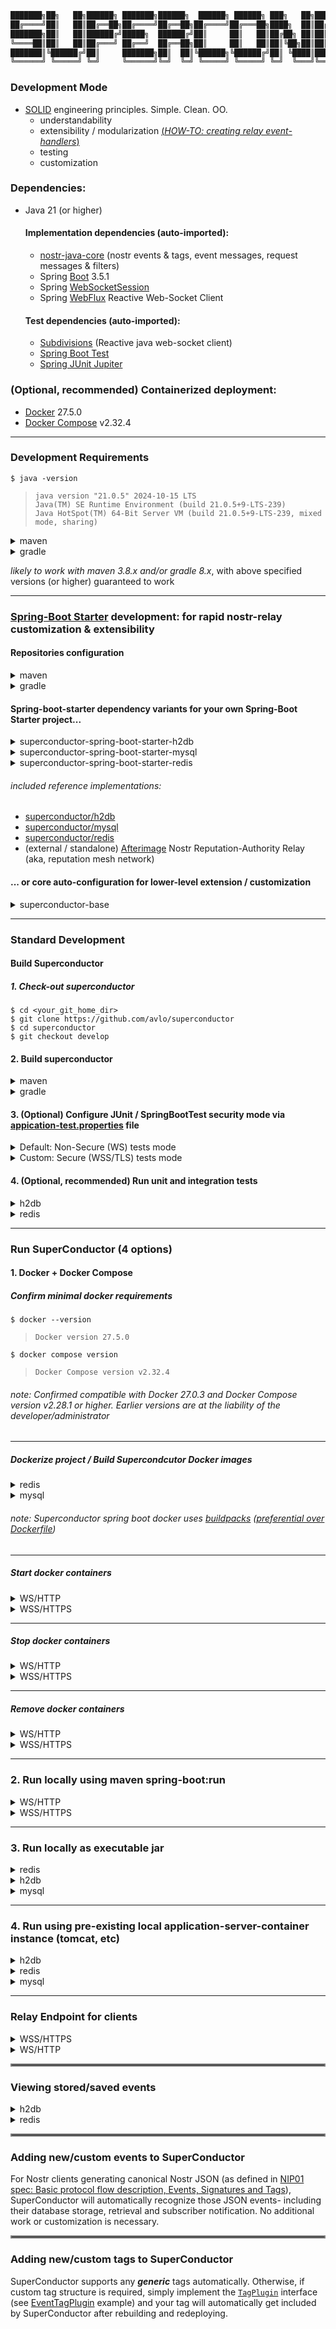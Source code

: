 ```java
███████╗██╗   ██╗██████╗ ███████╗██████╗  ██████╗ ██████╗ ███╗   ██╗██████╗ ██╗   ██╗ ██████╗████████╗ ██████╗ ██████╗
██╔════╝██║   ██║██╔══██╗██╔════╝██╔══██╗██╔════╝██╔═══██╗████╗  ██║██╔══██╗██║   ██║██╔════╝╚══██╔══╝██╔═══██╗██╔══██╗
███████╗██║   ██║██████╔╝█████╗  ██████╔╝██║     ██║   ██║██╔██╗ ██║██║  ██║██║   ██║██║        ██║   ██║   ██║██████╔╝
╚════██║██║   ██║██╔═══╝ ██╔══╝  ██╔══██╗██║     ██║   ██║██║╚██╗██║██║  ██║██║   ██║██║        ██║   ██║   ██║██╔══██╗
███████║╚██████╔╝██║     ███████╗██║  ██║╚██████╗╚██████╔╝██║ ╚████║██████╔╝╚██████╔╝╚██████╗   ██║   ╚██████╔╝██║  ██║
╚══════╝ ╚═════╝ ╚═╝     ╚══════╝╚═╝  ╚═╝ ╚═════╝ ╚═════╝ ╚═╝  ╚═══╝╚═════╝  ╚═════╝  ╚═════╝   ╚═╝    ╚═════╝ ╚═╝  ╚═╝
```

### Development Mode

- [SOLID](https://www.digitalocean.com/community/conceptual-articles/s-o-l-i-d-the-first-five-principles-of-object-oriented-design) engineering principles.  Simple.  Clean.  OO.
  - understandability
  - extensibility / modularization [(_HOW-TO: creating relay event-handlers_)](#adding-newcustom-events-to-superconductor)
  - testing
  - customization


### Dependencies:
- Java 21 (or higher)
  
  #### Implementation dependencies (auto-imported):
  - [nostr-java-core](https://github.com/avlo/nostr-java-core) (nostr events & tags, event messages, request messages & filters)
  - Spring [Boot](https://spring.io/projects/spring-boot) 3.5.1
  - Spring [WebSocketSession](https://docs.spring.io/spring-session/reference/guides/boot-websocket.html)
  - Spring [WebFlux](https://docs.spring.io/spring-framework/reference/web/webflux.html) Reactive Web-Socket Client
  #### Test dependencies (auto-imported):
  - [Subdivisions](https://github.com/avlo/subdivisions) (Reactive java web-socket client)
  - [Spring Boot Test](https://docs.spring.io/spring-boot/reference/testing/spring-boot-applications.html)
  - [Spring JUnit Jupiter](https://docs.spring.io/spring-framework/reference/testing/annotations/integration-junit-jupiter.html)

### (Optional, recommended) Containerized deployment:
- [Docker](https://hub.docker.com/_/docker) 27.5.0
- [Docker Compose](https://docs.docker.com/compose/install/) v2.32.4

----

### Development Requirements

    $ java -version

>     java version "21.0.5" 2024-10-15 LTS
>     Java(TM) SE Runtime Environment (build 21.0.5+9-LTS-239)
>     Java HotSpot(TM) 64-Bit Server VM (build 21.0.5+9-LTS-239, mixed mode, sharing)

<details><summary>maven</summary>
    <blockquote>

###### (unix)

```bash
$ ./mvnw -version

Apache Maven 3.9.9 (8e8579a9e76f7d015ee5ec7bfcdc97d260186937)
Java version: 21.0.5, vendor: Oracle Corporation
```

###### (windows)

```bash
$ ./mvnw.cmd -version

Apache Maven 3.9.9 (8e8579a9e76f7d015ee5ec7bfcdc97d260186937)
Java version: 21.0.5, vendor: Oracle Corporation
``` 

</blockquote>
</details>

<details><summary>gradle</summary>
    <blockquote>

###### (unix)

```bash
$ ./gradlew -version
------------------------------------------------------------
Gradle 8.13
------------------------------------------------------------
```

###### (windows)

```bash
$ ./gradlew.bat -version
------------------------------------------------------------
Gradle 8.13
------------------------------------------------------------
```

</blockquote>
</details>

_likely to work with maven 3.8.x and/or gradle 8.x_, with above specified versions (or higher) guaranteed to work 

----

### [Spring-Boot Starter](https://docs.spring.io/spring-boot/tutorial/first-application/index.html) development: for rapid nostr-relay customization & extensibility

#### Repositories configuration

<details><summary>maven</summary>

###### ~/.m2/settings.xml (typically)

```xml
<repositories>
  <repository>
    <id>github-superconductor</id>
    <url>https://maven.pkg.github.com/avlo/superconductor</url>
  </repository>
</repositories>
...
...
</servers>
  <server>
    <id>github-superconductor</id>
    <username>YOUR_GITHUB_USERNAME</username>
    <password>YOUR_GITHUB_ACCESS_TOKEN/PASSWORD</password>
  </server>
</servers>
```
</details>

<details><summary>gradle</summary>

###### build.gradle (typically)

```groovy
repositories {
    maven {
        url = uri("https://maven.pkg.github.com/avlo/superconductor")
    }
}
```
</details>

#### Spring-boot-starter dependency variants for your own Spring-Boot Starter project...

<details><summary>superconductor-spring-boot-starter-h2db</summary>
    <blockquote>
        <details><summary>maven</summary>
            <blockquote>

###### pom.xml
```xml
<dependency>
  <groupId>com.prosilion.superconductor</groupId>
  <artifactId>superconductor-spring-boot-starter-h2db</artifactId>
  <version>1.16.0</version>
</dependency>
```
</blockquote>            
        </details>
    </blockquote>
    <blockquote>
        <details><summary>gradle</summary>
            <blockquote>

###### build.gradle
```groovy
implementation 'com.prosilion.superconductor:superconductor-spring-boot-starter-h2db:' + 1.16.0
```
</blockquote>            
        </details>
    </blockquote>
</details>
<details><summary>superconductor-spring-boot-starter-mysql</summary>
    <blockquote>
        <details><summary>maven</summary>
            <blockquote>

###### pom.xml
```xml
<dependency>
  <groupId>com.prosilion.superconductor</groupId>
  <artifactId>superconductor-spring-boot-starter-mysql</artifactId>
  <version>1.16.0</version>
</dependency>
```
</blockquote>            
        </details>
    </blockquote>
    <blockquote>
        <details><summary>gradle</summary>
            <blockquote>

###### build.gradle
```groovy
implementation 'com.prosilion.superconductor:superconductor-spring-boot-starter-mysql:' + 1.16.0
```
</blockquote>            
        </details>
    </blockquote>
</details>
<details><summary>superconductor-spring-boot-starter-redis</summary>
    <blockquote>
        <details><summary>maven</summary>
            <blockquote>

###### pom.xml
```xml
<dependency>
  <groupId>com.prosilion.superconductor</groupId>
  <artifactId>superconductor-spring-boot-starter-redis</artifactId>
  <version>1.16.0</version>
</dependency>
```
</blockquote>            
        </details>
    </blockquote>
    <blockquote>
        <details><summary>gradle</summary>
            <blockquote>

###### build.gradle
```groovy
implementation 'com.prosilion.superconductor:superconductor-spring-boot-starter-redis:' + 1.16.0
```
</blockquote>            
        </details>
    </blockquote>
</details>

###### included reference implementations:
- [superconductor/h2db](superconductor/h2db)
- [superconductor/mysql](superconductor/mysql)
- [superconductor/redis](superconductor/redis)
- (external / standalone) [Afterimage](https://github.com/avlo/afterimage) Nostr Reputation-Authority Relay (aka, reputation mesh network)

#### ... or core auto-configuration for lower-level extension / customization

<details><summary>superconductor-base</summary>
    <blockquote>
        <details><summary>maven</summary>
            <blockquote>

###### pom.xml
```xml
<dependency>
  <groupId>com.prosilion.superconductor</groupId>
  <artifactId>superconductor-base</artifactId>
  <version>1.16.0</version>
</dependency>
```
</blockquote>            
        </details>
    </blockquote>
    <blockquote>
        <details><summary>gradle</summary>
            <blockquote>

###### build.gradle
```groovy
implementation 'com.prosilion.superconductor:superconductor-base:' + 1.16.0
```
</blockquote>            
        </details>
    </blockquote>
</details>

----

### Standard Development
#### Build Superconductor 
##### 1. Check-out superconductor

    $ cd <your_git_home_dir>
    $ git clone https://github.com/avlo/superconductor
    $ cd superconductor
    $ git checkout develop

#### 2.  Build superconductor
<details>
  <summary>maven</summary>  

      $ cd <your_git_home_dir>
      $ cd superconductor

    (unix)
      $ ./mvnw clean compile

    (windows)
      $ ./mvnw.cmd clean compile
</details>

<details>
  <summary>gradle</summary>

      $ cd <your_git_home_dir>
      $ cd superconductor

    (unix)
      $ ./gradlew clean build

    (windows)
      $ ./gradlew.bat clean build
</details>

#### 3. (Optional) Configure JUnit / SpringBootTest security mode via [appication-test.properties](src/test/resources/application-test.properties) file
<details>
  <summary>Default: Non-Secure (WS) tests mode</summary>

    # ws autoconfigure
    # security test (ws) disabled ('false') by default.
    server.ssl.enabled=false                                           <--------  "false" for ws/non-secure
    # ...
    superconductor.relay.url=ws://localhost:5555                       <--------  "ws" protocol for ws/non-secure
</details>
<details>
  <summary>Custom: Secure (WSS/TLS) tests mode</summary>

    # wss autoconfigure
    # to enable secure tests (wss), change below value to 'true' and...
    server.ssl.enabled=true                                            <--------  "true" for wss/secure
    # ...also for secure (wss), change below value to 'wss'...
    superconductor.relay.url=wss://localhost:5555                      <--------  "wss" protocol for wss/secure

Configure SuperConductor run-time security, 3 options:

| SecurityLevel | Specification                                                        | Details                                                                                                                                                                                                                                                                                                                                                                                 |
  |---------------|----------------------------------------------------------------------|-----------------------------------------------------------------------------------------------------------------------------------------------------------------------------------------------------------------------------------------------------------------------------------------------------------------------------------------------------------------------------------------|
| Highest       | SSL Certificate WSS/HTTPS<br>(industry standard secure encrypted)    | 1. [Obtain](https://www.websitebuilderexpert.com/building-websites/how-to-get-an-ssl-certificate/) an SSL certificate.<br>2. [Install](https://www.baeldung.com/java-import-cer-certificate-into-keystore) the certificate<br>3. Enable [SSL configuration options](src/main/resources/application-local_wss.properties?plain=1#L6,8,L11-L15) in application-local_wss/dev_wss.properties file. |
| Medium        | Self-Signed Certificate WSS/HTTPS (locally created secure encrypted) | 1. Create a [Self-Signed Certificate](https://www.baeldung.com/openssl-self-signed-cert).<br>2. [Install](https://www.baeldung.com/java-import-cer-certificate-into-keystore) the certificate<br>3. Enable [SSL configuration options](src/main/resources/application-local_wss.properties?plain=1#L6,8,L11-L15) in application-local_wss/dev_wss.properties file.                      |
| None/Default  | WS/HTTP<br>non-secure / non-encrypted                                | Security-related configuration(s) not required                                                                                                                                                                                                                                                                                                                                          |  

</details>

#### 4. (Optional, recommended) Run unit and integration tests

<details><summary>h2db</summary>
    <blockquote>
        <details><summary>maven</summary>
            <blockquote>
                <details><summary>unix</summary>
                    <blockquote>
<blockquote>

```bash
$ ./mvnw verify -f superconductor/h2db/pom.xml
```
</blockquote>
                    </blockquote>
                </details>
                <details><summary>windows</summary>
                    <blockquote>
<blockquote>

```bash
$ ./mvnw.cmd verify -f superconductor/h2db/pom.xml
```
</blockquote>
                    </blockquote>
                </details>
            </blockquote>
        </details>
        <details><summary>gradle</summary>
            <blockquote>
                <details><summary>unix</summary>
                    <blockquote>
<blockquote>

```bash
$ ./gradlew :superconductor-app-h2db:test :superconductor-app-h2db:check --rerun-tasks
```
</blockquote>
                    </blockquote>
                </details>
                <details><summary>windows</summary>
                    <blockquote>
<blockquote>

```bash
$ ./gradlew.bat :superconductor-app-h2db:test :superconductor-app-h2db:check --rerun-tasks
```
</blockquote>
                    </blockquote>
                </details>
            </blockquote>
        </details>
    </blockquote>
</details>
<details><summary>redis</summary>
    <blockquote>
        <details><summary>maven</summary>
            <blockquote>
                <details><summary>unix</summary>
                    <blockquote>
<blockquote>

###### (start redis docker container)
```bash
$ docker compose -f superconductor/redis/docker-compose-local_ws.yml up
```
</blockquote>
<blockquote>

###### (run tests)
```bash
$ ./mvnw verify -f superconductor/redis/pom.xml
```
</blockquote>

<blockquote>

###### (stop redis docker container)
```bash
$ docker compose -f superconductor/redis/docker-compose-local_ws.yml stop
```
</blockquote>
                    </blockquote>
                </details>
                <details><summary>windows</summary>
                    <blockquote>
<blockquote>

<blockquote>

###### (start redis docker container)
```bash
$ docker compose -f superconductor/redis/docker-compose-local_ws.yml up
```
</blockquote>
<blockquote>

###### (run tests)
```bash
$ ./mvnw.cmd verify -f superconductor/redis/pom.xml
```
</blockquote>

<blockquote>

###### (stop redis docker container)
```bash
$ docker compose -f superconductor/redis/docker-compose-local_ws.yml stop
```
</blockquote>
</blockquote>
                    </blockquote>
                </details>
            </blockquote>
        </details>
        <details><summary>gradle</summary>
            <blockquote>
                <details><summary>unix</summary>
                    <blockquote>
<blockquote>

###### (start redis docker container)
```bash
$ docker compose -f superconductor/redis/docker-compose-local_ws.yml up
```
</blockquote>
<blockquote>

###### (run tests)
```bash
$ ./gradlew :superconductor-app-redis:test :superconductor-app-redis:check --rerun-tasks
```
</blockquote>

<blockquote>

###### (stop redis docker container)
```bash
$ docker compose -f superconductor/redis/docker-compose-local_ws.yml stop
```
</blockquote>
                    </blockquote>
                </details>
                <details><summary>windows</summary>
                    <blockquote>
<blockquote>

###### (start redis docker container)
```bash
$ docker compose -f superconductor/redis/docker-compose-local_ws.yml up
```
</blockquote>
<blockquote>

###### (run tests)
```bash
$ ./gradlew.bat :superconductor-app-redis:test :superconductor-app-redis:check --rerun-tasks
```
</blockquote>

<blockquote>

###### (stop redis docker container)
```bash
$ docker compose -f superconductor/redis/docker-compose-local_ws.yml stop
```
</blockquote>
                    </blockquote>
                </details>
            </blockquote>
        </details>
    </blockquote>
</details>

----

### Run SuperConductor (4 options)

#### 1.  Docker + Docker Compose
##### Confirm minimal docker requirements
    $ docker --version
>     Docker version 27.5.0
    $ docker compose version
>     Docker Compose version v2.32.4

###### _note: Confirmed compatible with Docker 27.0.3 and Docker Compose version v2.28.1 or higher.  Earlier versions are at the liability of the developer/administrator_

----

##### Dockerize project / Build Supercondcutor Docker images

<details><summary>redis</summary>
    <blockquote>
        <details><summary>unix</summary>
            <blockquote>

    $ ./mvnw clean install -Dmaven.test.skip=true
    $ ./mvnw -N wrapper:wrapper
    $ ./mvnw spring-boot:build-image -f superconductor/redis/pom.xml -Pdev_ws -Dmaven.test.skip=true
</blockquote>
        </details>
        <details><summary>windows</summary>
            <blockquote>

    $ ./mvnw.cmd clean install -Dmaven.test.skip=true
    $ ./mvnw.cmd -N wrapper:wrapper
    $ ./mvnw.cmd spring-boot:build-image -f superconductor/redis/pom.xml -Pdev_ws -Dmaven.test.skip=true
</blockquote>
        </details>
    </blockquote>
</details>

<details><summary>mysql</summary>
    <blockquote>
        <details><summary>unix</summary>
            <blockquote>

    $ ./mvnw clean install -Dmaven.test.skip=true
    $ ./mvnw -N wrapper:wrapper
    $ ./mvnw spring-boot:build-image -f superconductor/mysql/pom.xml -Pdev_ws -Dmaven.test.skip=true
</blockquote>
        </details>
        <details><summary>windows</summary>
            <blockquote>

    $ ./mvnw.cmd clean install -Dmaven.test.skip=true
    $ ./mvnw.cmd -N wrapper:wrapper
    $ ./mvnw.cmd spring-boot:build-image -f superconductor/mysql/pom.xml -Pdev_ws -Dmaven.test.skip=true
</blockquote>
        </details>
    </blockquote>
</details>

###### _note: Superconductor spring boot docker uses [buildpacks](https://buildpacks.io/) ([preferential over Dockerfile](https://reflectoring.io/spring-boot-docker/))_

----

##### Start docker containers

<details><summary>WS/HTTP</summary>
    <blockquote>
        <details><summary>redis</summary>
            <blockquote>

###### run without logging:

    $ docker compose -f superconductor/redis/docker-compose-dev_ws.yml up 

###### run with container logging displayed to console:

    $ docker compose -f superconductor/redis/docker-compose-dev_ws.yml up --abort-on-container-failure --attach-dependencies

###### run with docker logging displayed to console:

    $ docker compose -f superconductor/redis/docker-compose-dev_ws.yml up -d && dcls | grep 'superconductor-app-redis' | awk '{print $1}' | xargs docker logs -f
</blockquote>
        </details>
        <details><summary>mysql</summary>
            <blockquote>

###### run without logging:

    $ docker compose -f superconductor/mysql/docker-compose-dev_ws.yml up 

###### run with container logging displayed to console:

    $ docker compose -f superconductor/mysql/docker-compose-dev_ws.yml up --abort-on-container-failure --attach-dependencies

###### run with docker logging displayed to console:

    $ docker compose -f superconductor/mysql/docker-compose-dev_ws.yml up -d && dcls | grep 'superconductor-app-mysql' | awk '{print $1}' | xargs docker logs -f

</blockquote>
        </details>
    </blockquote>
</details>

<details><summary>WSS/HTTPS</summary>
    <blockquote>

###### (*optionally edit [superconductor/docker-compose-dev_wss.yml](superconductor/docker-compose-dev_wss.yml?plain=1#L10,L32,L36-L37) parameters as applicable.*)
</blockquote>
    <blockquote>
        <details><summary>redis</summary>
            <blockquote>

###### run without logging:

    $ docker compose -f superconductor/redis/docker-compose-dev_wss.yml up 

###### run with container logging displayed to console:

    $ docker compose -f superconductor/redis/docker-compose-dev_wss.yml up --abort-on-container-failure --attach-dependencies

###### run with docker logging displayed to console:

    $ docker compose -f superconductor/redis/docker-compose-dev_wss.yml up -d && dcls | grep 'superconductor-app-redis' | awk '{print $1}' | xargs docker logs -f
</blockquote>
        </details>
        <details><summary>mysql</summary>
            <blockquote>

###### run without logging:

    $ docker compose -f superconductor/mysql/docker-compose-dev_wss.yml up 

###### run with container logging displayed to console:

    $ docker compose -f superconductor/mysql/docker-compose-dev_wss.yml up --abort-on-container-failure --attach-dependencies

###### run with docker logging displayed to console:

    $ docker compose -f superconductor/mysql/docker-compose-dev_wss.yml up -d && dcls | grep 'superconductor-app-mysql' | awk '{print $1}' | xargs docker logs -f

</blockquote>
        </details>
    </blockquote>
</details>

----

##### Stop docker containers

<details><summary>WS/HTTP</summary>
    <blockquote>
        <details><summary>redis</summary>
            <blockquote>

    $ docker compose -f superconductor/redis/docker-compose-dev_ws.yml stop 
</blockquote>
        </details>
        <details><summary>mysql</summary>
            <blockquote>

    $ docker compose -f superconductor/mysql/docker-compose-dev_ws.yml stop 
</blockquote>
        </details>
    </blockquote>
</details>

<details><summary>WSS/HTTPS</summary>
    <blockquote>
        <details><summary>redis</summary>
            <blockquote>

    $ docker compose -f superconductor/redis/docker-compose-dev_wss.yml stop 
</blockquote>
        </details>
        <details><summary>mysql</summary>
            <blockquote>

    $ docker compose -f superconductor/mysql/docker-compose-dev_wss.yml stop 
</blockquote>
        </details>
    </blockquote>
</details>

----  

##### Remove docker containers

<details><summary>WS/HTTP</summary>
    <blockquote>
        <details><summary>redis</summary>
            <blockquote>

    $ docker compose -f superconductor/redis/docker-compose-dev_ws.yml down --remove-orphans
</blockquote>
        </details>
        <details><summary>mysql</summary>
            <blockquote>

    $ docker compose -f superconductor/mysql/docker-compose-dev_ws.yml down --remove-orphans

</blockquote>
        </details>
    </blockquote>
</details>

<details><summary>WSS/HTTPS</summary>
    <blockquote>
        <details><summary>redis</summary>
            <blockquote>

    $ docker compose -f superconductor/redis/docker-compose-dev_wss.yml down --remove-orphans
</blockquote>
        </details>
        <details><summary>mysql</summary>
            <blockquote>

    $ docker compose -f superconductor/mysql/docker-compose-dev_wss.yml down --remove-orphans

</blockquote>
        </details>
    </blockquote>
</details>  

----

### 2.  Run locally using maven spring-boot:run

<details><summary>WS/HTTP</summary>
    <blockquote>
        <details><summary>h2db</summary>
            <blockquote>
                <details><summary>maven</summary>
                    <blockquote>
                        <details><summary>unix</summary>
                            <blockquote>

<blockquote>

```bash
$ ./mvnw spring-boot:run -f superconductor/h2db/pom.xml -P local_ws -Dspring-boot.run.arguments="--server.port=5555 --superconductor.relay.url=ws://localhost:5555"
```
</blockquote>
</blockquote>
                        </details>
                        <details><summary>windows</summary>
                            <blockquote>

<blockquote>

```bash
$ ./mvnw.cmd spring-boot:run -f superconductor/h2db/pom.xml -P local_ws -Dspring-boot.run.arguments="--server.port=5555 --superconductor.relay.url=ws://localhost:5555"
```
</blockquote>
</blockquote>
                        </details>
                    </blockquote>
                </details>
                <details><summary>gradle</summary>
                    <blockquote>
                        <details><summary>unix</summary>
                            <blockquote>

<blockquote>

```bash
$ ./gradlew superconductor-app-h2db:bootRunLocalws -Pserver.port=5555 -Psuperconductor.relay.url=ws://localhost:5555
```
</blockquote>
</blockquote>
                        </details>
                        <details><summary>windows</summary>
                            <blockquote>

<blockquote>

```bash
$ ./gradlew.bat superconductor-app-h2db:bootRunLocalws -Pserver.port=5555 -Psuperconductor.relay.url=ws://localhost:5555
```
</blockquote>
</blockquote>
                        </details>
                    </blockquote>
                </details>
            </blockquote>
        </details>
        <details><summary>redis</summary>
            <blockquote>
                <details><summary>maven</summary>
                    <blockquote>
                        <details><summary>unix</summary>
                            <blockquote>

<blockquote>

```bash
(start redis docker container)
$ docker compose -f superconductor/redis/docker-compose-local_ws.yml up -d && dcls | grep 'superconductor-db-redis-local' | awk '{print $1}' | xargs docker logs -f

(start superconductor redis)
$ ./mvnw spring-boot:run -f superconductor/redis/pom.xml -P local_ws -Dspring-boot.run.arguments="--server.port=5555 --superconductor.relay.url=ws://localhost:5555"

(stop redis docker container)
$ docker compose -f superconductor/redis/docker-compose-local_ws.yml stop && docker compose -f superconductor/redis/docker-compose-local_ws.yml down --remove-orphans
```
</blockquote>
</blockquote>
                        </details>
                        <details><summary>windows</summary>
                            <blockquote>

<blockquote>

```bash
(start redis docker container)
$ docker compose -f superconductor/redis/docker-compose-local_ws.yml up -d

(start superconductor redis)
$ ./mvnw.cmd spring-boot:run -f superconductor/redis/pom.xml -P local_ws -Dspring-boot.run.arguments="--server.port=5555 --superconductor.relay.url=ws://localhost:5555"

(stop redis docker container) 
$ docker compose -f superconductor/redis/docker-compose-local_ws.yml stop
$ docker compose -f superconductor/redis/docker-compose-local_ws.yml down --remove-orphans
```
</blockquote>
</blockquote>
                        </details>
                    </blockquote>
                </details>
                <details><summary>gradle</summary>
                    <blockquote>
                        <details><summary>unix</summary>
                            <blockquote>

<blockquote>

```bash
(start redis docker container)
$ docker compose -f superconductor/redis/docker-compose-local_ws.yml up -d && dcls | grep 'superconductor-db-redis-local' | awk '{print $1}' | xargs docker logs -f

(start superconductor redis)
$ ./gradlew superconductor-app-redis:bootRunLocalws -Pserver.port=5555 -Psuperconductor.relay.url=ws://localhost:5555

(stop redis docker container)
$ docker compose -f superconductor/redis/docker-compose-local_ws.yml stop && docker compose -f superconductor/redis/docker-compose-local_ws.yml down --remove-orphans
```
</blockquote>
</blockquote>
                        </details>
                        <details><summary>windows</summary>
                            <blockquote>

<blockquote>

```bash
(start redis docker container)
$ docker compose -f superconductor/redis/docker-compose-local_ws.yml up -d

(start superconductor redis)
$ ./gradlew.bat superconductor-app-redis:bootRunLocalws -Pserver.port=5555 -Psuperconductor.relay.url=ws://localhost:5555

(stop redis docker container) 
$ docker compose -f superconductor/redis/docker-compose-local_ws.yml stop
$ docker compose -f superconductor/redis/docker-compose-local_ws.yml down --remove-orphans
```
</blockquote>
</blockquote>
                        </details>
                    </blockquote>
                </details>
            </blockquote>
        </details>
    </blockquote>

###### _note: MySql does not have local mode, only dev (see above section [Start docker containers](#start-docker-containers))_
</details>

<details><summary>WSS/HTTPS</summary>
    <blockquote>
        <details><summary>h2db</summary>
            <blockquote>
                <details><summary>maven</summary>
                    <blockquote>
                        <details><summary>unix</summary>
                            <blockquote>

<blockquote>

```bash
$ ./mvnw spring-boot:run -f superconductor/h2db/pom.xml -P local_wss -Dspring-boot.run.arguments="--server.port=5555 --superconductor.relay.url=wss://localhost:5555"
```
</blockquote>
</blockquote>
                        </details>
                        <details><summary>windows</summary>
                            <blockquote>

<blockquote>

```bash
$ ./mvnw.cmd spring-boot:run -f superconductor/h2db/pom.xml -P local_wss -Dspring-boot.run.arguments="--server.port=5555 --superconductor.relay.url=wss://localhost:5555"
```
</blockquote>
</blockquote>
                        </details>
                    </blockquote>
                </details>
                <details><summary>gradle</summary>
                    <blockquote>
                        <details><summary>unix</summary>
                            <blockquote>

<blockquote>

```bash
$ ./gradlew superconductor-app-h2db:bootRunLocalWss -Pserver.port=5555 -Psuperconductor.relay.url=wss://localhost:5555
```
</blockquote>
</blockquote>
                        </details>
                        <details><summary>windows</summary>
                            <blockquote>

<blockquote>

```bash
$ ./gradlew.bat superconductor-app-h2db:bootRunLocalWss -Pserver.port=5555 -Psuperconductor.relay.url=wss://localhost:5555
```
</blockquote>
</blockquote>
                        </details>
                    </blockquote>
                </details>
            </blockquote>
        </details>
        <details><summary>redis</summary>
            <blockquote>
                <details><summary>maven</summary>
                    <blockquote>
                        <details><summary>unix</summary>
                            <blockquote>

<blockquote>

```bash
(start redis docker container)
$ docker compose -f superconductor/redis/docker-compose-local_wss.yml up -d && dcls | grep 'superconductor-redis' | awk '{print $1}' | xargs docker logs -f

(start superconductor redis)
$ ./mvnw spring-boot:run -f superconductor/redis/pom.xml -P local_wss -Dspring-boot.run.arguments="--server.port=5555 --superconductor.relay.url=wss://localhost:5555"

(stop redis docker container)
$ docker compose -f superconductor/redis/docker-compose-local_wss.yml stop && docker compose -f superconductor/redis/docker-compose-local_wss.yml down --remove-orphans
```
</blockquote>
</blockquote>
                        </details>
                        <details><summary>windows</summary>
                            <blockquote>

<blockquote>

```bash
(start redis docker container)
$ docker compose -f superconductor/redis/docker-compose-local_wss.yml up -d

(start superconductor redis)
$ ./mvnw.cmd spring-boot:run -f superconductor/redis/pom.xml -P local_wss -Dspring-boot.run.arguments="--server.port=5555 --superconductor.relay.url=wss://localhost:5555"

(stop redis docker container) 
$ docker compose -f superconductor/redis/docker-compose-local_wss.yml stop
$ docker compose -f superconductor/redis/docker-compose-local_wss.yml down --remove-orphans
```
</blockquote>
</blockquote>
                        </details>
                    </blockquote>
                </details>
                <details><summary>gradle</summary>
                    <blockquote>
                        <details><summary>unix</summary>
                            <blockquote>

<blockquote>

```bash
(start redis docker container)
$ docker compose -f superconductor/redis/docker-compose-local_wss.yml up -d && dcls | grep 'superconductor-redis' | awk '{print $1}' | xargs docker logs -f

(start superconductor redis)
$ ./gradlew superconductor-app-redis:bootRunLocalWss -Pserver.port=5555 -Psuperconductor.relay.url=wss://localhost:5555

(stop redis docker container)
$ docker compose -f superconductor/redis/docker-compose-local_wss.yml stop && docker compose -f superconductor/redis/docker-compose-local_wss.yml down --remove-orphans
```
</blockquote>
</blockquote>
                        </details>
                        <details><summary>windows</summary>
                            <blockquote>

<blockquote>

```bash
(start redis docker container)
$ docker compose -f superconductor/redis/docker-compose-local_wss.yml up -d && dcls | grep 'superconductor-redis' | awk '{print $1}' | xargs docker logs -f

(start superconductor redis)
$ ./gradlew.bat superconductor-app-redis:bootRunLocalWss -Pserver.port=5555 -Psuperconductor.relay.url=wss://localhost:5555

(stop redis docker container) 
$ docker compose -f superconductor/redis/docker-compose-local_wss.yml stop
$ docker compose -f superconductor/redis/docker-compose-local_wss.yml down --remove-orphans
```
</blockquote>
</blockquote>
                        </details>
                    </blockquote>
                </details>
            </blockquote>
        </details>
    </blockquote>

###### _note: MySql does not have local mode, only dev (see above section [Start docker containers](#start-docker-containers))_
</details>

----

### 3.  Run locally as executable jar

<details><summary>redis</summary>
    <blockquote>
        <details><summary>unix</summary>
            <blockquote>

###### first, start redis docker container as per section [2. Run locally using maven spring-boot:run](#2--run-locally-using-maven-spring-bootrun), then:
```bash
  $ cd <your_git_home_dir>/superconductor
  $ ./mvnw package spring-boot:repackage -f superconductor/redis/pom.xml -Plocal_ws -Dmaven.test.skip=true
  $ java -jar -Dspring.profiles.active=local_ws superconductor/redis/target/superconductor-app-redis-1.16.0.war
```
</blockquote>
        </details>
        <details><summary>microsoft</summary>
            <blockquote>

###### first, start redis docker container as per section [2. Run locally using maven spring-boot:run](#2--run-locally-using-maven-spring-bootrun), then:
```bash
  $ cd <your_git_home_dir>/superconductor
  $ ./mvnw.cmd package spring-boot:repackage -f superconductor/redis/pom.xml -Plocal_ws -Dmaven.test.skip=true
  $ java -jar -Dspring.profiles.active=local_ws superconductor/redis/target/superconductor-app-redis-1.16.0.war
```
</blockquote>
        </details>
    </blockquote>
</details>

<details><summary>h2db</summary>
    <blockquote>
        <details><summary>unix</summary>
            <blockquote>

```bash
  $ cd <your_git_home_dir>/superconductor
  $ ./mvnw package spring-boot:repackage -f superconductor/h2db/pom.xml -Plocal_ws -Dmaven.test.skip=true
  $ java -jar -Dspring.profiles.active=local_ws superconductor/h2db/target/superconductor-app-h2db-1.16.0.war
```
</blockquote>
        </details>
        <details><summary>microsoft</summary>
            <blockquote>

```bash
  $ cd <your_git_home_dir>/superconductor
  $ ./mvnw.cmd package spring-boot:repackage -f superconductor/h2db/pom.xml -Plocal_ws -Dmaven.test.skip=true
  $ java -jar -Dspring.profiles.active=local_ws superconductor/h2db/target/superconductor-app-h2db-1.16.0.war
```
</blockquote>
        </details>
    </blockquote>
</details>

<details><summary>mysql</summary>

###### _MySql does not have local mode, only dev (see above section [Start docker containers](#start-docker-containers))_
</details>

----

### 4.  Run using pre-existing local application-server-container instance (tomcat, etc)
<details>
  <summary>h2db</summary>

```bash
  $ cp <your_git_home_dir>/superconductor/superconductor/h2db/target/superconductor-app-h2db-1.16.0.war <your_container/instance/deployment_directory>
```
</details>
<details>
  <summary>redis</summary>

```bash
  $ cp <your_git_home_dir>/superconductor/superconductor/redis/target/superconductor-app-redis-1.16.0.war <your_container/instance/deployment_directory>
```
</details>
<details>
  <summary>mysql</summary>

```bash
  $ cp <your_git_home_dir>/superconductor/superconductor/mysql/target/superconductor-app-mysql-1.16.0.war <your_container/instance/deployment_directory>
```
</details>

----

### Relay Endpoint for clients

<details>
  <summary>WSS/HTTPS</summary>

    wss://localhost:5555
</details> 

<details>
  <summary>WS/HTTP</summary>  

    ws://localhost:5555
</details>

<hr style="border:2px solid grey">

### Viewing stored/saved events 

<details>
  <summary>h2db</summary>

#### H2 DB console (local non-docker development mode): ##

    http://localhost:5555/h2-console/

*user: h2dbuser  
*password: h2dbuserpass

Display all framework table contents (case-sensitive quoted fields/tables when querying):

    --select id, pub_key, session_id, challenge from auth;
    select id, event_id_string, kind, created_at, pub_key, content, concat(left(signature,20), '...') as signature from event;
    select id, event_id, event_tag_id from "event-event_tag-join";
    select id, event_id_string, recommended_relay_url, marker from event_tag;
    select id, event_id, pubkey_id from "event-pubkey_tag-join";
    select id, public_key, main_relay_url, pet_name from pubkey_tag;
    select id, event_id, identifier_tag_id from "event-identifier_tag-join";
    select id, uuid from identifier_tag;
    select id, event_id, address_tag_id from "event-address_tag-join";
    select id, kind, pub_key, uuid, relay_uri, code from address_tag;
    select id, event_id, reference_tag_id from "event-reference_tag-join";
    select id, uri from reference_tag;
    select id, event_id, subject_tag_id from "event-subject_tag-join";
    select id, subject from subject_tag;
    select id, event_id, hash_tag_id from "event-hashtag_tag-join";
    select id, hashtag_tag from hashtag_tag;
    select id, event_id, geohash_tag_id from "event-geohash_tag-join";
    select id, location from geohash_tag;
    select id, event_id, generic_tag_id  FROM "event-generic_tag-join";
    select id, code from generic_tag;
    select id, generic_tag_id, element_attribute_id from "generic_tag-element_attribute-join";
    select id, name, "value" from element_attribute;
    select id, event_id, price_tag_id from "event-price_tag-join";
    select id, number, currency, frequency from price_tag;
    select id, event_id from deletion_event;


##### (Optional Use) bundled web-client URLs for convenience/dev-testing/etc

http://localhost:5555/api-tests.html <sup>_(nostr **events** web-client)_</sup>

http://localhost:5555/request-test.html <sup>_(nostr **request** web-client)_</sup>

</details>

<details><summary>redis</summary>
    <blockquote>
        <details><summary>local docker insight-browser instance</summary>
            <blockquote>

```bash
  $ docker pull redis/redisinsight
  $ docker run -d --name redisinsight -p 5540:5540 redis/redisinsight:latest
```

Next, open browser URL http://localhost:5540 and configure a connection to http://localhost:8081
</blockquote>
        </details>
    </blockquote>
    <blockquote>
        <details><summary>Download insight</summary>
            <blockquote>

Download [redis insight](https://redis.io/downloads/#insight) standalone application and configure a connection to http://localhost:8081
</blockquote>
        </details>
    </blockquote>
</details>

<hr style="border:2px solid grey">

### Adding new/custom events to SuperConductor

For Nostr clients generating canonical Nostr JSON (as defined in [NIP01 spec: Basic protocol flow description, Events, Signatures and Tags](https://nostr-nips.com/nip-01)), SuperConductor will automatically recognize those JSON events- including their database storage, retrieval and subscriber notification.  No additional work or customization is necessary.
<br>
<hr style="border:2px solid grey">

### Adding new/custom tags to SuperConductor

SuperConductor supports any _**generic**_ tags automatically.  Otherwise, if custom tag structure is required, simply implement the [`TagPlugin`](lib/src/main/java/com/prosilion/superconductor/plugin/tag/TagPlugin.java) interface (see [EventTagPlugin](lib/src/main/java/com/prosilion/superconductor/plugin/tag/EventTagPlugin.java) example) and your tag will automatically get included by SuperConductor after rebuilding and redeploying.

